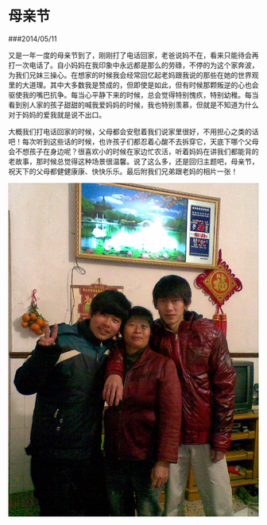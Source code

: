 ﻿# 母亲节

###2014/05/11

又是一年一度的母亲节到了，刚刚打了电话回家，老爸说妈不在，看来只能待会再打一次电话了。自小妈妈在我印象中永远都是那么的劳碌，不停的为这个家奔波，为我们兄妹三操心。在想家的时候我会经常回忆起老妈跟我说的那些在她的世界观里的大道理。其中大多数我是赞成的，但即使是如此，但有时候那颗叛逆的心也会驱使我的嘴巴抗争。每当心平静下来的时候，总会觉得特别愧疚，特别幼稚。每当看到别人家的孩子甜甜的喊我爱妈妈的时候，我也特别羡慕，但就是不知道为什么对于妈妈的爱我就是说不出口。<br>

大概我们打电话回家的时候，父母都会安慰着我们说家里很好，不用担心之类的话吧！每次听到这些话的时候，也许孩子们都忍着心酸不去拆穿它，天底下哪个父母会不想孩子在身边呢？很喜欢小的时候在家边忙农活，听着妈妈在讲我们都能背的老故事，那时候总觉得这种场景很温馨。说了这么多，还是回归主题吧，母亲节，祝天下的父母都健健康康、快快乐乐。最后附我们兄弟跟老妈的相片一张！

<img alt="avatar" src="../img/mother.jpg">